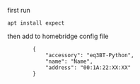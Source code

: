 first run

```
apt install expect
```

then add to homebridge config file

```
        {
            "accessory": "eq3BT-Python",
            "name": "Name",
            "address": "00:1A:22:XX:XX"
        }
```